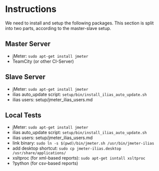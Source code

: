 # Instructions

We need to install and setup the following packages. This section is split into two parts, according to the master-slave setup.

## Master Server

* jMeter: `sudo apt-get install jmeter`
* TeamCity (or other CI-Server)

## Slave Server

* jMeter: `sudo apt-get install jmeter`
* ilias auto_update script: `setup/bin/install_ilias_auto_update.sh`
* ilias users: setup/jmeter_ilias_users.md

## Local Tests

* jMeter: `sudo apt-get install jmeter`
* ilias auto_update script: `setup/bin/install_ilias_auto_update.sh`
* ilias users: setup/jmeter_ilias_users.md
* link binary: `sudo ln -s $(pwd)/bin/jmeter.sh /usr/bin/jmeter-ilias`
* add desktop shortcut: `sudo cp jmeter-ilias.desktop /usr/share/applications/`
* xsltproc (for xml-based reports): `sudo apt-get isntall xsltproc`
* ?python (for csv-based reports)
